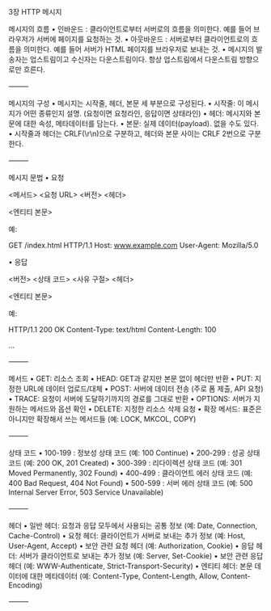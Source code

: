 3장 HTTP 메시지

메시지의 흐름
•	인바운드 : 클라이언트로부터 서버로의 흐름을 의미한다. 예를 들어 브라우저가 서버에 페이지를 요청하는 것.
•	아웃바운드 : 서버로부터 클라이언트로의 흐름을 의미한다. 예를 들어 서버가 HTML 페이지를 브라우저로 보내는 것.
•	메시지의 발송자는 업스트림이고 수신자는 다운스트림이다. 항상 업스트림에서 다운스트림 방향으로만 흐른다.

⸻

메시지의 구성
•	메시지는 시작줄, 헤더, 본문 세 부분으로 구성된다.
•	시작줄: 이 메시지가 어떤 종류인지 설명. (요청이면 요청라인, 응답이면 상태라인)
•	헤더: 메시지와 본문에 대한 속성, 메타데이터를 담는다.
•	본문: 실제 데이터(payload). 없을 수도 있다.
•	시작줄과 헤더는 CRLF(\r\n)으로 구분하고, 헤더와 본문 사이는 CRLF 2번으로 구분한다.

⸻

메시지 문법
•	요청

<메서드> <요청 URL> <버전>
<헤더>

<엔티티 본문>

예:

GET /index.html HTTP/1.1
Host: www.example.com
User-Agent: Mozilla/5.0

•	응답

<버전> <상태 코드> <사유 구절>
<헤더>

<엔티티 본문>

예:

HTTP/1.1 200 OK
Content-Type: text/html
Content-Length: 100

<html>...</html>


⸻

메서드
•	GET: 리소스 조회
•	HEAD: GET과 같지만 본문 없이 헤더만 반환
•	PUT: 지정한 URL에 데이터 업로드/대체
•	POST: 서버에 데이터 전송 (주로 폼 제출, API 요청)
•	TRACE: 요청이 서버에 도달하기까지의 경로를 그대로 반환
•	OPTIONS: 서버가 지원하는 메서드와 옵션 확인
•	DELETE: 지정한 리소스 삭제 요청
•	확장 메서드: 표준은 아니지만 확장해서 쓰는 메서드들 (예: LOCK, MKCOL, COPY)

⸻

상태 코드
•	100-199 : 정보성 상태 코드 (예: 100 Continue)
•	200-299 : 성공 상태 코드 (예: 200 OK, 201 Created)
•	300-399 : 리다이렉션 상태 코드 (예: 301 Moved Permanently, 302 Found)
•	400-499 : 클라이언트 에러 상태 코드 (예: 400 Bad Request, 404 Not Found)
•	500-599 : 서버 에러 상태 코드 (예: 500 Internal Server Error, 503 Service Unavailable)

⸻

헤더
•	일반 헤더: 요청과 응답 모두에서 사용되는 공통 정보 (예: Date, Connection, Cache-Control)
•	요청 헤더: 클라이언트가 서버로 보내는 추가 정보 (예: Host, User-Agent, Accept)
•	보안 관련 요청 헤더 (예: Authorization, Cookie)
•	응답 헤더: 서버가 클라이언트로 보내는 추가 정보 (예: Server, Set-Cookie)
•	보안 관련 응답 헤더 (예: WWW-Authenticate, Strict-Transport-Security)
•	엔티티 헤더: 본문 데이터에 대한 메타데이터 (예: Content-Type, Content-Length, Allow, Content-Encoding)

⸻
